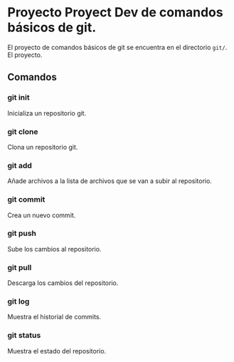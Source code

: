 # Proyecto Proyect  Dev de comandos básicos de git.

El proyecto de comandos básicos de git se encuentra en el directorio `git/`.
El proyecto.

## Comandos

### git init

Inicializa un repositorio git.

### git clone

Clona un repositorio git.

### git add

Añade archivos a la lista de archivos que se van a subir al repositorio.

### git commit

Crea un nuevo commit.

### git push

Sube los cambios al repositorio.

### git pull

Descarga los cambios del repositorio.

### git log

Muestra el historial de commits.

### git status

Muestra el estado del repositorio.
